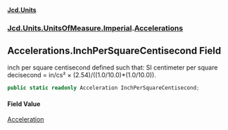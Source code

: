 #### [Jcd.Units](index.md 'index')

### [Jcd.Units.UnitsOfMeasure.Imperial](Jcd.Units.UnitsOfMeasure.Imperial.md 'Jcd.Units.UnitsOfMeasure.Imperial').[Accelerations](Accelerations.md 'Jcd.Units.UnitsOfMeasure.Imperial.Accelerations')

## Accelerations.InchPerSquareCentisecond Field

inch per square centisecond defined such that: SI centimeter per square decisecond = in/cs² ×
(2.54)/((1.0/10.0)*(1.0/10.0)).

```csharp
public static readonly Acceleration InchPerSquareCentisecond;
```

#### Field Value

[Acceleration](Acceleration.md 'Jcd.Units.UnitTypes.Acceleration')